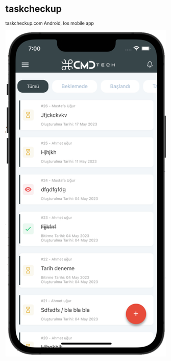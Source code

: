 # taskcheckup
taskcheckup.com Android, Ios mobile app

<img src="https://raw.githubusercontent.com/mustafa-m-ugur/taskcheckup/main/assets/images/tasks.png" >
